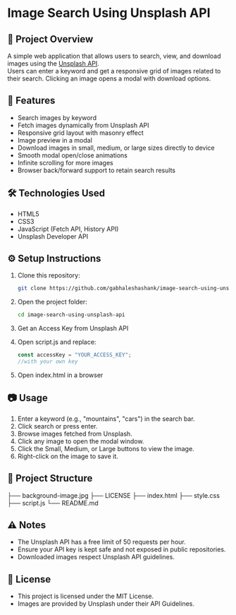 # Image Search Using Unsplash API

## 📌 Project Overview
A simple web application that allows users to search, view, and download images using the [Unsplash API](https://unsplash.com/developers).  
Users can enter a keyword and get a responsive grid of images related to their search. Clicking an image opens a modal with download options.

## 🚀 Features
- Search images by keyword
- Fetch images dynamically from Unsplash API
- Responsive grid layout with masonry effect
- Image preview in a modal
- Download images in small, medium, or large sizes directly to device
- Smooth modal open/close animations
- Infinite scrolling for more images
- Browser back/forward support to retain search results

## 🛠️ Technologies Used
- HTML5
- CSS3
- JavaScript (Fetch API, History API)
- Unsplash Developer API

## ⚙️ Setup Instructions
1. Clone this repository:
   ```bash
   git clone https://github.com/gabhaleshashank/image-search-using-unsplash-api.git

2. Open the project folder:
   ```bash
   cd image-search-using-unsplash-api

3. Get an Access Key from Unsplash API

4. Open script.js and replace:
    ```js
    const accessKey = "YOUR_ACCESS_KEY";
    //with your own key

5. Open index.html in a browser

## 📷 Usage

1. Enter a keyword (e.g., "mountains", "cars") in the search bar.
2. Click search or press enter.
3. Browse images fetched from Unsplash.
4. Click any image to open the modal window.
5. Click the Small, Medium, or Large buttons to view the image.
6. Right-click on the image to save it.

## 📂 Project Structure
├── background-image.jpg
├── LICENSE
├── index.html
├── style.css
├── script.js
└── README.md

## ⚠️ Notes

- The Unsplash API has a free limit of 50 requests per hour.
- Ensure your API key is kept safe and not exposed in public repositories.
- Downloaded images respect Unsplash API guidelines.

## 📜 License

- This project is licensed under the MIT License.
- Images are provided by Unsplash under their API Guidelines.